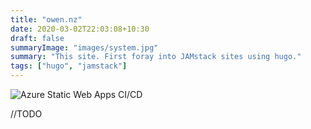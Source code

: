 ```yaml
---
title: "owen.nz"
date: 2020-03-02T22:03:08+10:30
draft: false
summaryImage: "images/system.jpg"
summary: "This site. First foray into JAMstack sites using hugo."
tags: ["hugo", "jamstack"]
---
```


![Azure Static Web Apps CI/CD](https://github.com/fordprefect480/owensymes-hugo/workflows/Azure%20Static%20Web%20Apps%20CI/CD/badge.svg)

//TODO